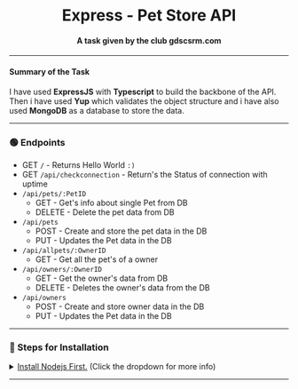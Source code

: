 <h1 align="center"> Express - Pet Store API </h1>
<h4 align="center"> A task given by the club gdscsrm.com </h4>

---

#### Summary of the Task

I have used **ExpressJS** with **Typescript** to build the backbone of the API. Then i have used **Yup** which validates the object structure and i have also used **MongoDB** as a database to store the data.

---

### 🟢 Endpoints

-   GET `/` - Returns Hello World `:)`
-   GET `/api/checkconnection` - Return's the Status of connection with uptime
-   `/api/pets/:PetID`
    -   GET - Get's info about single Pet from DB
    -   DELETE - Delete the pet data from DB
-   `/api/pets`
    -   POST - Create and store the pet data in the DB
    -   PUT - Updates the Pet data in the DB
-   `/api/allpets/:OwnerID`
    -   GET - Get all the pet's of a owner
-   `/api/owners/:OwnerID`
    -   GET - Get the owner's data from DB
    -   DELETE - Deletes the owner's data from the DB
-   `/api/owners`
    -   POST - Create and store owner data in the DB
    -   PUT - Updates the Pet data in the DB

---

### 📜 Steps for Installation

<details>
<summary> <a href="https://nodejs.org/en/download">Install Nodejs First.</a> <a> (Click the dropdown for more info)</a></summary>

First create `.env` file and fill out the credentials like below

```
MONGO_URI="mongodb+srv://<user>:<passwd>@cluster1.xzubd4k.mongodb.net/?retryWrites=true&w=majority"
PORT=3000 # you can chan
```

Then run the following command to install all the dependencies

```
npm i
```

---

<details>
<summary> Steps for Production Run </summary>

Run the following command to compile the code to javascript

```
tsc
```

Then run the following command to start the server

```
npm run prod
```

</details>

---

<details>
<summary> Steps for Dev Run </summary>

Run the following command to start the server

```
ts-node-dev --respawn --transpile-only src/index.ts
```

</details>
</details>

---
